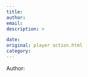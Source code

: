 ```yaml
---
title: 
author: 
email: 
description: >

date: 
original: player action.html
category: 
---
```


Author: